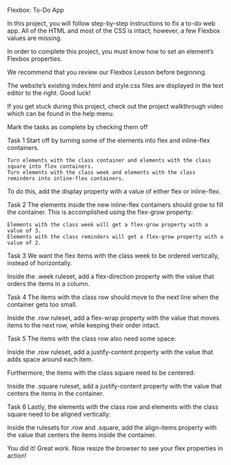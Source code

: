 Flexbox: To-Do App

In this project, you will follow step-by-step instructions to fix a to-do web app. All of the HTML and most of the CSS is intact, however, a few Flexbox values are missing.

In order to complete this project, you must know how to set an element’s Flexbox properties.

We recommend that you review our Flexbox Lesson before beginning.

The website’s existing index.html and style.css files are displayed in the text editor to the right. Good luck!

If you get stuck during this project, check out the project walkthrough video which can be found in the help menu.

Mark the tasks as complete by checking them off

Task 1
Start off by turning some of the elements into flex and inline-flex containers.

    Turn elements with the class container and elements with the class square into flex containers.
    Turn elements with the class week and elements with the class reminders into inline-flex containers.

To do this, add the display property with a value of either flex or inline-flex.

Task 2
The elements inside the new inline-flex containers should grow to fill the container. This is accomplished using the flex-grow property:

    Elements with the class week will get a flex-grow property with a value of 3.
    Elements with the class reminders will get a flex-grow property with a value of 2.

Task 3
We want the flex items with the class week to be ordered vertically, instead of horizontally.

Inside the .week ruleset, add a flex-direction property with the value that orders the items in a column.

Task 4
The items with the class row should move to the next line when the container gets too small.

Inside the .row ruleset, add a flex-wrap property with the value that moves items to the next row, while keeping their order intact.

Task 5
The items with the class row also need some space:

Inside the .row ruleset, add a justify-content property with the value that adds space around each item.

Furthermore, the items with the class square need to be centered:

Inside the .square ruleset, add a justify-content property with the value that centers the items in the container.

Task 6
Lastly, the elements with the class row and elements with the class square need to be aligned vertically:

Inside the rulesets for .row and .square, add the align-items property with the value that centers the items inside the container.

You did it! Great work. Now resize the browser to see your flex properties in action!
